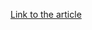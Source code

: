 [Link to the article](https://raw.githubusercontent.com/Cisco-Talos/IOCs/51bbac61a9f41dc2d2f7b1e96b21b651efbc6efb/2023/02/new-mortalkombat-ransomware-and-laplas-clipper-malware-threats.txt)
